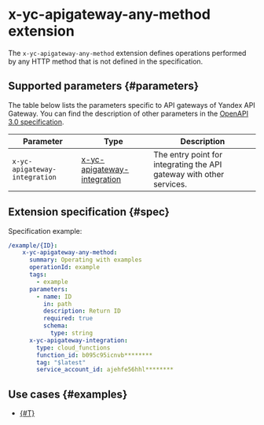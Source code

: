 # x-yc-apigateway-any-method extension

The `x-yc-apigateway-any-method` extension defines operations performed by any HTTP method that is not defined in the specification.

## Supported parameters {#parameters}

The table below lists the parameters specific to API gateways of Yandex API Gateway. You can find the description of other parameters in the [OpenAPI 3.0 specification](https://github.com/OAI/OpenAPI-Specification).

Parameter | Type | Description
----|----|----
`x-yc-apigateway-integration`|[x-yc-apigateway-integration](./index.md#integration)| The entry point for integrating the API gateway with other services.


## Extension specification {#spec}

Specification example:

```yaml
/example/{ID}:
    x-yc-apigateway-any-method:
      summary: Operating with examples
      operationId: example
      tags:
        - example
      parameters:
        - name: ID
          in: path
          description: Return ID
          required: true
          schema:
            type: string
      x-yc-apigateway-integration:
        type: cloud_functions
        function_id: b095c95icnvb********
        tag: "$latest"
        service_account_id: ajehfe56hhl********
```

## Use cases {#examples}

* [{#T}](../../tutorials/deploy-app-container.md)